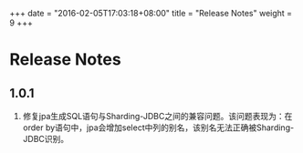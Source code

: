 +++
date = "2016-02-05T17:03:18+08:00"
title = "Release Notes"
weight = 9
+++

# Release Notes

## 1.0.1
1. 修复jpa生成SQL语句与Sharding-JDBC之间的兼容问题。该问题表现为：在order by语句中，jpa会增加select中列的别名，该别名无法正确被Sharding-JDBC识别。